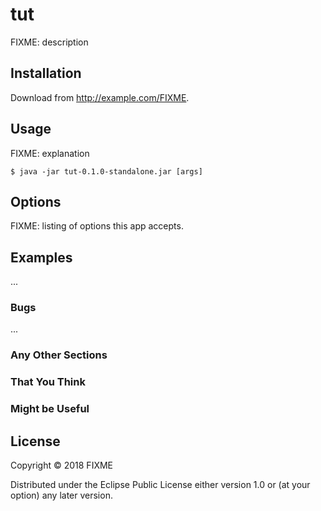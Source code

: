 # tut

FIXME: description

## Installation

Download from http://example.com/FIXME.

## Usage

FIXME: explanation

    $ java -jar tut-0.1.0-standalone.jar [args]

## Options

FIXME: listing of options this app accepts.

## Examples

...

### Bugs

...

### Any Other Sections
### That You Think
### Might be Useful

## License

Copyright © 2018 FIXME

Distributed under the Eclipse Public License either version 1.0 or (at
your option) any later version.
